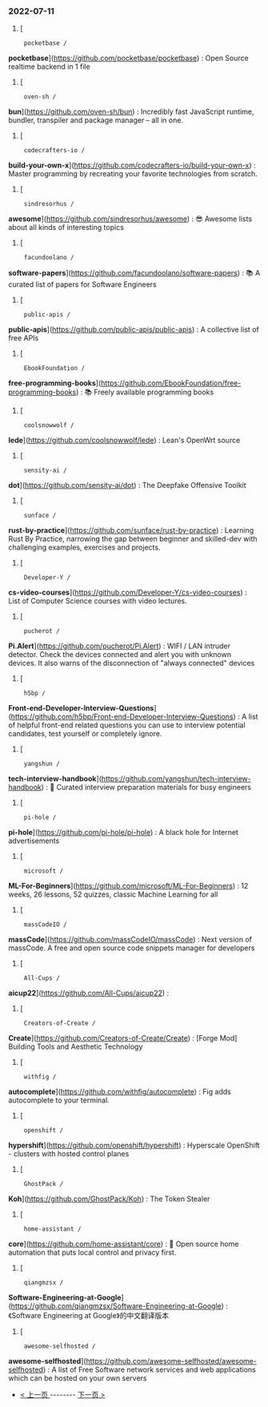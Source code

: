 ### 2022-07-11 
1. [
    

        pocketbase /
**pocketbase**](https://github.com/pocketbase/pocketbase) : Open Source realtime backend in 1 file
1. [
    

        oven-sh /
**bun**](https://github.com/oven-sh/bun) : Incredibly fast JavaScript runtime, bundler, transpiler and package manager – all in one.
1. [
    

        codecrafters-io /
**build-your-own-x**](https://github.com/codecrafters-io/build-your-own-x) : Master programming by recreating your favorite technologies from scratch.
1. [
    

        sindresorhus /
**awesome**](https://github.com/sindresorhus/awesome) : 😎 Awesome lists about all kinds of interesting topics
1. [
    

        facundoolano /
**software-papers**](https://github.com/facundoolano/software-papers) : 📚 A curated list of papers for Software Engineers
1. [
    

        public-apis /
**public-apis**](https://github.com/public-apis/public-apis) : A collective list of free APIs
1. [
    

        EbookFoundation /
**free-programming-books**](https://github.com/EbookFoundation/free-programming-books) : 📚 Freely available programming books
1. [
    

        coolsnowwolf /
**lede**](https://github.com/coolsnowwolf/lede) : Lean's OpenWrt source
1. [
    

        sensity-ai /
**dot**](https://github.com/sensity-ai/dot) : The Deepfake Offensive Toolkit
1. [
    

        sunface /
**rust-by-practice**](https://github.com/sunface/rust-by-practice) : Learning Rust By Practice, narrowing the gap between beginner and skilled-dev with challenging examples, exercises and projects.
1. [
    

        Developer-Y /
**cs-video-courses**](https://github.com/Developer-Y/cs-video-courses) : List of Computer Science courses with video lectures.
1. [
    

        pucherot /
**Pi.Alert**](https://github.com/pucherot/Pi.Alert) : WIFI / LAN intruder detector. Check the devices connected and alert you with unknown devices. It also warns of the disconnection of "always connected" devices
1. [
    

        h5bp /
**Front-end-Developer-Interview-Questions**](https://github.com/h5bp/Front-end-Developer-Interview-Questions) : A list of helpful front-end related questions you can use to interview potential candidates, test yourself or completely ignore.
1. [
    

        yangshun /
**tech-interview-handbook**](https://github.com/yangshun/tech-interview-handbook) : 💯 Curated interview preparation materials for busy engineers
1. [
    

        pi-hole /
**pi-hole**](https://github.com/pi-hole/pi-hole) : A black hole for Internet advertisements
1. [
    

        microsoft /
**ML-For-Beginners**](https://github.com/microsoft/ML-For-Beginners) : 12 weeks, 26 lessons, 52 quizzes, classic Machine Learning for all
1. [
    

        massCodeIO /
**massCode**](https://github.com/massCodeIO/massCode) : Next version of massCode. A free and open source code snippets manager for developers
1. [
    

        All-Cups /
**aicup22**](https://github.com/All-Cups/aicup22) : 
1. [
    

        Creators-of-Create /
**Create**](https://github.com/Creators-of-Create/Create) : [Forge Mod] Building Tools and Aesthetic Technology
1. [
    

        withfig /
**autocomplete**](https://github.com/withfig/autocomplete) : Fig adds autocomplete to your terminal.
1. [
    

        openshift /
**hypershift**](https://github.com/openshift/hypershift) : Hyperscale OpenShift - clusters with hosted control planes
1. [
    

        GhostPack /
**Koh**](https://github.com/GhostPack/Koh) : The Token Stealer
1. [
    

        home-assistant /
**core**](https://github.com/home-assistant/core) : 🏡 Open source home automation that puts local control and privacy first.
1. [
    

        qiangmzsx /
**Software-Engineering-at-Google**](https://github.com/qiangmzsx/Software-Engineering-at-Google) : 《Software Engineering at Google》的中文翻译版本
1. [
    

        awesome-selfhosted /
**awesome-selfhosted**](https://github.com/awesome-selfhosted/awesome-selfhosted) : A list of Free Software network services and web applications which can be hosted on your own servers 

- [ < 上一页 ](https://github.com/able8/github-trending-daily-record/blob/master/2022-07-10.md) -------- [ 下一页 > ](https://github.com/able8/github-trending-daily-record/blob/master/2022-07-12.md)